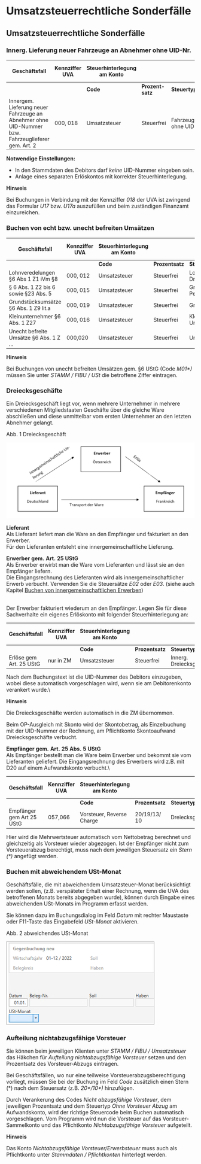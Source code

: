 # Umsatzsteuerrechtliche Sonderfälle

## Umsatzsteuerrechtliche Sonderfälle

### Innerg. Lieferung neuer Fahrzeuge an Abnehmer ohne UID-Nr.


| **Geschäftsfall**                                                                                 | **Kennziffer** **UVA** | **Steuerhinterlegung** **am** **Konto** |                  |                   | **Eingabe** **im Buchungsdialog** **(Feld Code)** | **Anzeige** **Journal/Konto** |
| ------------------------------------------------------------------------------------------------- | ---------------------- | --------------------------------------- | ---------------- | ----------------- | ------------------------------------------------- | ----------------------------- |
|                                                                                                   |                        | **Code**                                | **Prozent-satz** | **Steuertyp**     |                                                   |                               |
| Innergem. Lieferung neuer Fahrzeuge an Abnehmer ohne UID-Nummer bzw. Fahrzeuglieferer gem. Art. 2 | &#48;00, 018           | Umsatzsteuer                            | Steuerfrei       | Fahrzeug ohne UID | \*2                                               | M\*2                          |



**Notwendige Einstellungen:**

* In den Stammdaten des Debitors darf *keine* UID-Nummer eingeben sein.
* Anlage eines separaten Erlöskontos mit korrekter Steuerhinterlegung.


**Hinweis**

Bei Buchungen in Verbindung mit der Kennziffer *018* der UVA ist zwingend das Formular *U17* bzw. *U17a* auszufüllen und beim zuständigen Finanzamt einzureichen.

### Buchen von echt bzw. unecht befreiten Umsätzen


| **Geschäftsfall**                     | **Kennziffer** **UVA** | **Steuerhinterlegung** **am** **Konto** |                 |                                          | **Eingabe** **im Buchungsdialog** **(Feld Code)** | **Anzeige** **Journal/Konto** |
| ------------------------------------- | ---------------------- | --------------------------------------- | --------------- | ---------------------------------------- | ------------------------------------------------- | ----------------------------- |
|                                       |                        | **Code**                                | **Prozentsatz** | **Steuertyp**                            |                                                   |                               |
| Lohnveredelungen §6 Abs 1 Z1 iVm §8   | &#48;00, 012           | Umsatzsteuer                            | Steuerfrei      | Lohnveredelung Drittland                 | L01                                               | L01                           |
| § 6 Abs. 1 Z2 bis 6 sowie §23 Abs. 5  | &#48;00, 015           | Umsatzsteuer                            | Steuerfrei      | Grenzüberschreitende Personenbeförderung | P01                                               | P01                           |
| Grundstücksumsätze §6 Abs. 1 Z9 lit.a | &#48;00, 019           | Umsatzsteuer                            | Steuerfrei      | Grundstück Umsatz                        | G01\*                                             | G01\*                         |
| Kleinunternehmer §6 Abs. 1 Z27        | &#48;00, 016           | Umsatzsteuer                            | Steuerfrei      | Kleinunternehmer Umsatz                  | K01\*                                             | K01\*                         |
| Unecht befreite Umsätze §6 Abs. 1 Z … | &#48;00,020            | Umsatzsteuer                            | Steuerfrei      | Unecht befreit                           | &#48;1\*                                          | M01\*                         |



**Hinweis**

Bei Buchungen von unecht befreiten Umsätzen gem. §6 UStG (Code *M01\*)* müssen Sie unter *STAMM / FIBU / USt* die betroffene Ziffer eintragen.

### Dreiecksgeschäfte

Ein Dreiecksgeschäft liegt vor, wenn mehrere Unternehmer in mehrere verschiedenen Mitgliedstaaten Geschäfte über die gleiche Ware abschließen und diese unmittelbar vom ersten Unternehmer an den letzten Abnehmer gelangt.


Abb. 1 Dreiecksgeschäft

![Image](<img/NeuesElement138.png>)


**Lieferant**\
Als Lieferant liefert man die Ware an den Empfänger und fakturiert an den Erwerber.\
Für den Lieferanten entsteht eine innergemeinschaftliche Lieferung.

**Erwerber** **gem.** **Art.** **25** **UStG**\
Als Erwerber erwirbt man die Ware vom Lieferanten und lässt sie an den Empfänger liefern.\
Die Eingangsrechnung des Lieferanten wird als innergemeinschaftlicher Erwerb verbucht. Verwenden Sie die Steuersätze *E02* oder *E03*. (siehe auch Kapitel [Buchen von innergemeinschaftlichen Erwerben](BuchenvoninnergemeinschaftlichenErwerben.md))

\
Der Erwerber fakturiert wiederum an den Empfänger. Legen Sie für diese Sachverhalte ein eigenes Erlöskonto mit folgender Steuerhinterlegung an:

| **Geschäftsfall**       | **Kennziffer** **UVA** | **Steuerhinterlegung** **am** **Konto** |                 |                          | **Eingabe** **im Buchungsdialog** **(Feld Code)** | **Anzeige** **Journal/Konto** |
| ----------------------- | ---------------------- | --------------------------------------- | --------------- | ------------------------ | ------------------------------------------------- | ----------------------------- |
|                         |                        | **Code**                                | **Prozentsatz** | **Steuertyp**            |                                                   |                               |
| Erlöse gem Art. 25 UStG | nur in ZM              | Umsatzsteuer                            | Steuerfrei      | Innerg. Dreiecksgeschäft | D02                                               | D02                           |



Nach dem Buchungstext ist die UID-Nummer des Debitors einzugeben, wobei diese automatisch vorgeschlagen wird, wenn sie am Debitorenkonto verankert wurde.\

**Hinweis**

Die Dreiecksgeschäfte werden automatisch in die ZM übernommen.


Beim OP-Ausgleich mit Skonto wird der Skontobetrag, als Einzelbuchung mit der UID-Nummer der Rechnung, am Pflichtkonto Skontoaufwand Dreiecksgeschäfte verbucht.

**Empfänger** **gem.** **Art.** **25** **Abs.** **5** **UStG**\
Als Empfänger bestellt man die Ware beim Erwerber und bekommt sie vom Lieferanten geliefert. Die Eingangsrechnung des Erwerbers wird z.B. mit D20 auf einem Aufwandskonto verbucht.\

| **Geschäftsfall**         | **Kennziffer** **UVA** | **Steuerhinterlegung** **am** **Konto** |                  |                  | **Eingabe** **im Buchungsdialog** **(Feld Code)** | **Anzeige** **Journal/Konto** |
| ------------------------- | ---------------------- | --------------------------------------- | ---------------- | ---------------- | ------------------------------------------------- | ----------------------------- |
|                           |                        | **Code**                                | **Prozentsatz**  | **Steuertyp**    |                                                   |                               |
| Empfänger gem Art 25 UStG | &#48;57,066            | Vorsteuer, Reverse Charge               | &#50;0/19/13/ 10 | Dreiecksgeschäft | D20/19/13/10                                      | D20/19/13/10                  |



Hier wird die Mehrwertsteuer automatisch vom Nettobetrag berechnet und gleichzeitig als Vorsteuer wieder abgezogen. Ist der Empfänger nicht zum Vorsteuerabzug berechtigt, muss nach dem jeweili­gen Steuersatz ein *Stern (\*)* angefügt werden.


### Buchen mit abweichendem USt-Monat

Geschäftsfälle, die mit abweichendem Umsatzsteuer-Monat berücksichtigt werden sollen, (z.B. verspäteter Erhalt einer Rechnung, wenn die UVA des betroffenen Monats bereits abgegeben wurde), können durch Eingabe eines abweichenden USt-Monats im Programm erfasst werden.

Sie können dazu im Buchungsdialog im Feld *Datum* mit rechter Maustaste oder F11-Taste das Eingabefeld *USt-Monat* aktivieren.

Abb. 2 abweichendes USt-Monat

![Image](<img/NeuesElement136.png>)

### Aufteilung nichtabzugsfähige Vorsteuer

Sie können beim jeweiligen Klienten unter *STAMM / FIBU / Umsatzsteuer* das Häkchen für *Aufteilung nichtabzugsfähige Vorsteuer* setzen und den Prozentsatz des Vorsteuer-Abzugs eintragen.

Bei Geschäftsfällen, wo nur eine teilweise Vorsteuerabzugsberechtigung vorliegt, müssen Sie bei der Buchung im Feld *Code* zusätzlich einen Stern (\*) nach dem Steuersatz (z.B. *20\*/10\*)* hinzufügen.

Durch Verankerung des Codes *Nicht abzugsfähige Vorsteuer*, dem jeweiligen Prozentsatz und dem Steuertyp *Ohne Vorsteuer Abzug* am Aufwandskonto, wird der richtige Steuercode beim Buchen automatisch vorgeschlagen. Vom Programm wird nun die Vorsteuer auf das Vorsteuer-Sammelkonto und das Pflichtkonto *Nichtabzugsfähige Vorsteuer* aufgeteilt.

**Hinweis**

Das Konto *Nichtabzugsfähige Vorsteuer/Erwerbsteuer* muss auch als Pflichtkonto unter *Stammdaten / Pflichtkonten* hinterlegt werden.
